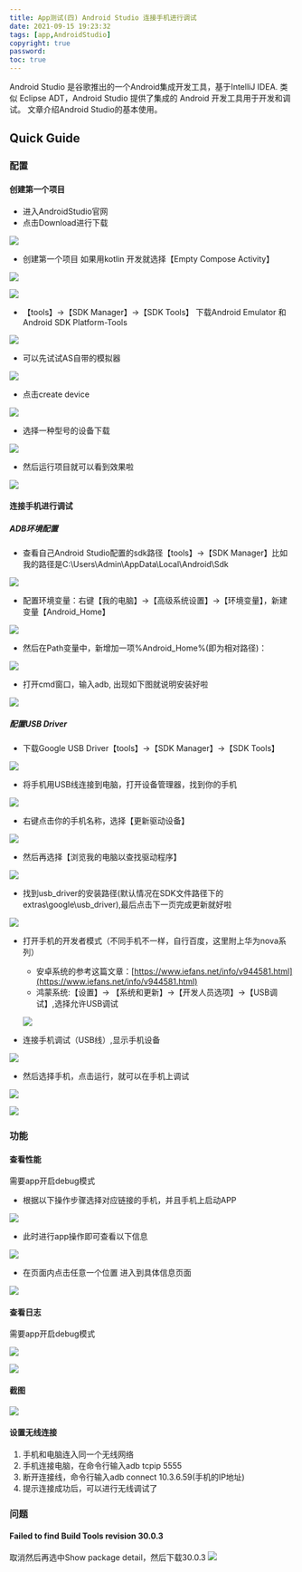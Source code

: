 ```yaml
---
title: App测试(四) Android Studio 连接手机进行调试
date: 2021-09-15 19:23:32
tags: [app,AndroidStudio]
copyright: true
password:
toc: true
---
```


Android Studio 是谷歌推出的一个Android集成开发工具，基于IntelliJ IDEA. 类似 Eclipse ADT，Android Studio 提供了集成的 Android 开发工具用于开发和调试。
文章介绍Android Studio的基本使用。
<!--more-->
## Quick Guide

### 配置

#### 创建第一个项目

- 进入AndroidStudio官网
- 点击Download进行下载

![](/image/App测试04/App测试04_001.png)

- 创建第一个项目
如果用kotlin 开发就选择【Empty Compose Activity】

![](/image/App测试04/App测试04_002.png)

![](/image/App测试04/App测试04_003.png)

- 【tools】->【SDK Manager】->【SDK Tools】 下载Android Emulator 和Android SDK Platform-Tools

![](/image/App测试04/App测试04_004.png)

- 可以先试试AS自带的模拟器

![](/image/App测试04/App测试04_005.png)

- 点击create device

![](/image/App测试04/App测试04_006.png)

- 选择一种型号的设备下载

![](/image/App测试04/App测试04_007.png)

- 然后运行项目就可以看到效果啦

![](/image/App测试04/App测试04_008.png)

#### 连接手机进行调试

##### ADB环境配置

- 查看自己Android Studio配置的sdk路径【tools】->【SDK Manager】比如我的路径是C:\Users\Admin\AppData\Local\Android\Sdk

![](/image/App测试04/App测试04_009.png)

- 配置环境变量：右键【我的电脑】->【高级系统设置】->【环境变量】，新建变量【Android_Home】

![](/image/App测试04/App测试04_010.png)

- 然后在Path变量中，新增加一项%Android_Home%(即为相对路径)：

![](/image/App测试04/App测试04_011.png)

- 打开cmd窗口，输入adb, 出现如下图就说明安装好啦

![](/image/App测试04/App测试04_012.png)

##### 配置USB Driver

- 下载Google USB Driver【tools】->【SDK Manager】->【SDK Tools】

![](/image/App测试04/App测试04_013.png)

- 将手机用USB线连接到电脑，打开设备管理器，找到你的手机

![](/image/App测试04/App测试04_014.png)

- 右键点击你的手机名称，选择【更新驱动设备】

![](/image/App测试04/App测试04_015.png)

- 然后再选择【浏览我的电脑以查找驱动程序】

![](/image/App测试04/App测试04_016.png)

- 找到usb_driver的安装路径(默认情况在SDK文件路径下的extras\google\usb_driver),最后点击下一页完成更新就好啦

![](/image/App测试04/App测试04_017.png)

- 打开手机的开发者模式（不同手机不一样，自行百度，这里附上华为nova系列）
  - 安卓系统的参考这篇文章：[https://www.iefans.net/info/v944581.html](https://www.iefans.net/info/v944581.html)
  - 鸿蒙系统:【设置】-> 【系统和更新】->【开发人员选项】->【USB调试】,选择允许USB调试

  ![](/image/App测试04/App测试04_018.png)


- 连接手机调试（USB线）,显示手机设备

![](/image/App测试04/App测试04_019.png)

- 然后选择手机，点击运行，就可以在手机上调试

![](/image/App测试04/App测试04_020.png)

![](/image/App测试04/App测试04_021.png)

### 功能

#### 查看性能

需要app开启debug模式

- 根据以下操作步骤选择对应链接的手机，并且手机上启动APP

![](/image/App测试04/App测试04_022.png)

- 此时进行app操作即可查看以下信息

![](/image/App测试04/App测试04_023.png)

- 在页面内点击任意一个位置 进入到具体信息页面

![](/image/App测试04/App测试04_024.png)

#### 查看日志

需要app开启debug模式

![](/image/App测试04/App测试04_025.png)

![](/image/App测试04/App测试04_026.png)

#### 截图

![](/image/App测试04/App测试04_027.png)

#### 设置无线连接

1. 手机和电脑连入同一个无线网络
2. 手机连接电脑，在命令行输入adb tcpip 5555
3. 断开连接线，命令行输入adb connect 10.3.6.59(手机的IP地址)
4. 提示连接成功后，可以进行无线调试了

### 问题

#### Failed to find Build Tools revision 30.0.3

取消然后再选中Show package detail，然后下载30.0.3
![](/image/App测试04/App测试04_028.png)